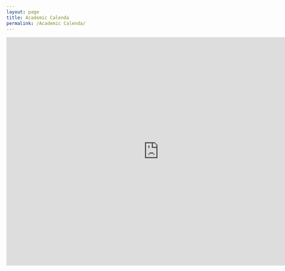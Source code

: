```yaml
---
layout: page
title: Academic Calenda
permalink: /Academic Calenda/
---
```

<iframe src="https://calendar.google.com/calendar/embed?src=ghazal13184%40gmail.com&ctz=Asia%2FTehran" style="border: 0" width="800" height="600" frameborder="0" scrolling="no"></iframe>
